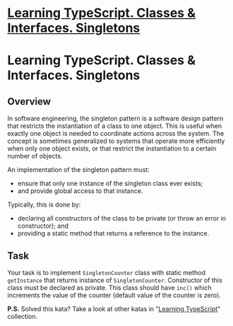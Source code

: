 # [Learning TypeScript. Classes & Interfaces. Singletons](https://www.codewars.com/kata/591445324670baed3200008d)

# Learning TypeScript. Classes & Interfaces. Singletons

## Overview

In software engineering, the singleton pattern is a software design pattern that restricts the instantiation of a class to one object. This is useful when exactly one object is needed to coordinate actions across the system. The concept is sometimes generalized to systems that operate more efficiently when only one object exists, or that restrict the instantiation to a certain number of objects.

An implementation of the singleton pattern must:
* ensure that only one instance of the singleton class ever exists;
* and provide global access to that instance.

Typically, this is done by:
* declaring all constructors of the class to be private (or throw an error in constructor); and
* providing a static method that returns a reference to the instance.

## Task

Your task is to implement <code>SingletonCounter</code> class with static method <code>getInstance</code> that returns instance of <code>SingletonCounter</code>. Constructor of this class must be declared as private. This class should have <code>inc()</code> which increments the value of the counter (default value of the counter is zero).


**P.S.** Solved this kata? Take a look at other katas in "<a href="https://www.codewars.com/collections/learning-typescript">Learning TypeScript</a>" collection.
